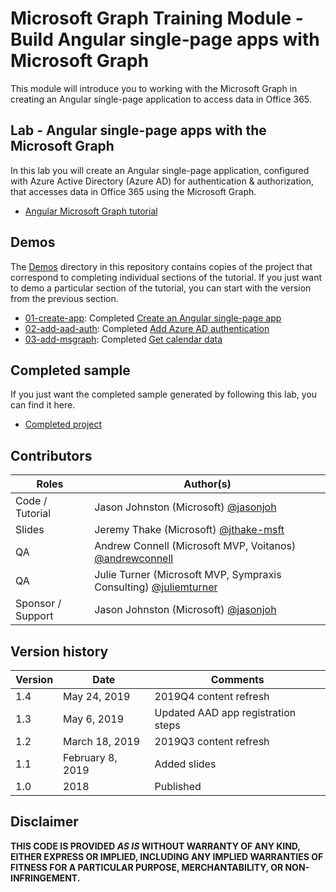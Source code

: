 # Microsoft Graph Training Module - Build Angular single-page apps with Microsoft Graph

This module will introduce you to working with the Microsoft Graph in creating an Angular single-page application to access data in Office 365.

## Lab - Angular single-page apps with the Microsoft Graph

In this lab you will create an Angular single-page application, configured with Azure Active Directory (Azure AD) for authentication & authorization, that accesses data in Office 365 using the Microsoft Graph.

- [Angular Microsoft Graph tutorial](https://docs.microsoft.com/graph/tutorials/angular)

## Demos

The [Demos](demos) directory in this repository contains copies of the project that correspond to completing individual sections of the tutorial. If you just want to demo a particular section of the tutorial, you can start with the version from the previous section.

- [01-create-app](demos/01-create-app): Completed [Create an Angular single-page app](https://docs.microsoft.com/graph/tutorials/angular?tutorial-step=1)
- [02-add-aad-auth](demos/02-add-aad-auth): Completed [Add Azure AD authentication](https://docs.microsoft.com/graph/tutorials/angular?tutorial-step=3)
- [03-add-msgraph](demos/03-add-msgraph): Completed [Get calendar data](https://docs.microsoft.com/graph/tutorials/angular?tutorial-step=4)

## Completed sample

If you just want the completed sample generated by following this lab, you can find it here.

- [Completed project](demos/03-add-msgraph)

## Contributors

|       Roles       |                                     Author(s)                                     |
| ----------------- | --------------------------------------------------------------------------------- |
| Code / Tutorial   | Jason Johnston (Microsoft) [@jasonjoh](//github.com/jasonjoh)                                 |
| Slides            | Jeremy Thake (Microsoft) [@jthake-msft](//github.com/jthake-msft)                             |
| QA                | Andrew Connell (Microsoft MVP, Voitanos) [@andrewconnell](//github.com/andrewconnell)         |
| QA                | Julie Turner (Microsoft MVP, Sympraxis Consulting) [@juliemturner](//github.com/juliemturner) |
| Sponsor / Support | Jason Johnston (Microsoft) [@jasonjoh](//github.com/jasonjoh)                                 |

## Version history

| Version |       Date       |              Comments              |
| ------- | ---------------- | ---------------------------------- |
| 1.4     | May 24, 2019     | 2019Q4 content refresh             |
| 1.3     | May 6, 2019      | Updated AAD app registration steps |
| 1.2     | March 18, 2019   | 2019Q3 content refresh             |
| 1.1     | February 8, 2019 | Added slides                       |
| 1.0     | 2018             | Published                          |

## Disclaimer

**THIS CODE IS PROVIDED *AS IS* WITHOUT WARRANTY OF ANY KIND, EITHER EXPRESS OR IMPLIED, INCLUDING ANY IMPLIED WARRANTIES OF FITNESS FOR A PARTICULAR PURPOSE, MERCHANTABILITY, OR NON-INFRINGEMENT.**